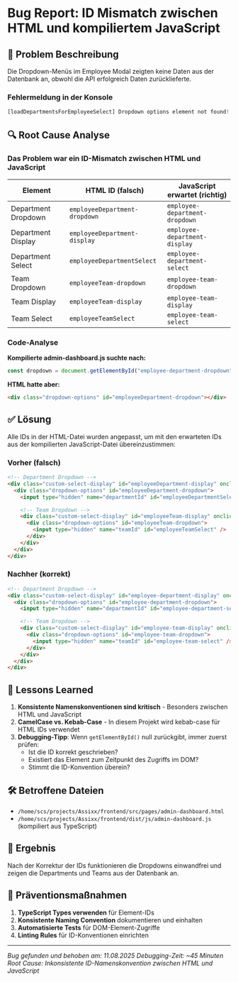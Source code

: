 # Bug Report: ID Mismatch zwischen HTML und kompiliertem JavaScript

## 🐛 Problem Beschreibung

Die Dropdown-Menüs im Employee Modal zeigten keine Daten aus der Datenbank an, obwohl die API erfolgreich Daten zurücklieferte.

### Fehlermeldung in der Konsole

```javascript
[loadDepartmentsForEmployeeSelect] Dropdown options element not found!
```

## 🔍 Root Cause Analyse

### Das Problem war ein **ID-Mismatch** zwischen HTML und JavaScript

| Element             | HTML ID (falsch)              | JavaScript erwartet (richtig)  |
| ------------------- | ----------------------------- | ------------------------------ |
| Department Dropdown | `employeeDepartment-dropdown` | `employee-department-dropdown` |
| Department Display  | `employeeDepartment-display`  | `employee-department-display`  |
| Department Select   | `employeeDepartmentSelect`    | `employee-department-select`   |
| Team Dropdown       | `employeeTeam-dropdown`       | `employee-team-dropdown`       |
| Team Display        | `employeeTeam-display`        | `employee-team-display`        |
| Team Select         | `employeeTeamSelect`          | `employee-team-select`         |

### Code-Analyse

**Kompilierte admin-dashboard.js suchte nach:**

```javascript
const dropdown = document.getElementById("employee-department-dropdown");
```

**HTML hatte aber:**

```html
<div class="dropdown-options" id="employeeDepartment-dropdown"></div>
```

## ✅ Lösung

Alle IDs in der HTML-Datei wurden angepasst, um mit den erwarteten IDs aus der kompilierten JavaScript-Datei übereinzustimmen:

### Vorher (falsch)

```html
<!-- Department Dropdown -->
<div class="custom-select-display" id="employeeDepartment-display" onclick="toggleDropdown('employeeDepartment')">
  <div class="dropdown-options" id="employeeDepartment-dropdown">
    <input type="hidden" name="departmentId" id="employeeDepartmentSelect" />

    <!-- Team Dropdown -->
    <div class="custom-select-display" id="employeeTeam-display" onclick="toggleDropdown('employeeTeam')">
      <div class="dropdown-options" id="employeeTeam-dropdown">
        <input type="hidden" name="teamId" id="employeeTeamSelect" />
      </div>
    </div>
  </div>
</div>
```

### Nachher (korrekt)

```html
<!-- Department Dropdown -->
<div class="custom-select-display" id="employee-department-display" onclick="toggleDropdown('employee-department')">
  <div class="dropdown-options" id="employee-department-dropdown">
    <input type="hidden" name="departmentId" id="employee-department-select" />

    <!-- Team Dropdown -->
    <div class="custom-select-display" id="employee-team-display" onclick="toggleDropdown('employee-team')">
      <div class="dropdown-options" id="employee-team-dropdown">
        <input type="hidden" name="teamId" id="employee-team-select" />
      </div>
    </div>
  </div>
</div>
```

## 📝 Lessons Learned

1. **Konsistente Namenskonventionen sind kritisch** - Besonders zwischen HTML und JavaScript
2. **CamelCase vs. Kebab-Case** - In diesem Projekt wird kebab-case für HTML IDs verwendet
3. **Debugging-Tipp**: Wenn `getElementById()` null zurückgibt, immer zuerst prüfen:
   - Ist die ID korrekt geschrieben?
   - Existiert das Element zum Zeitpunkt des Zugriffs im DOM?
   - Stimmt die ID-Konvention überein?

## 🛠️ Betroffene Dateien

- `/home/scs/projects/Assixx/frontend/src/pages/admin-dashboard.html`
- `/home/scs/projects/Assixx/frontend/dist/js/admin-dashboard.js` (kompiliert aus TypeScript)

## 🎯 Ergebnis

Nach der Korrektur der IDs funktionieren die Dropdowns einwandfrei und zeigen die Departments und Teams aus der Datenbank an.

## 🔧 Präventionsmaßnahmen

1. **TypeScript Types verwenden** für Element-IDs
2. **Konsistente Naming Convention** dokumentieren und einhalten
3. **Automatisierte Tests** für DOM-Element-Zugriffe
4. **Linting Rules** für ID-Konventionen einrichten

---

*Bug gefunden und behoben am: 11.08.2025*
*Debugging-Zeit: ~45 Minuten*
*Root Cause: Inkonsistente ID-Namenskonvention zwischen HTML und JavaScript*
